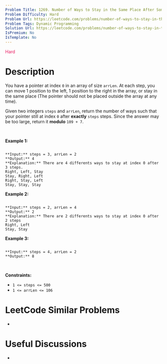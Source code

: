 ```yaml
---
Problem Title: 1269. Number of Ways to Stay in the Same Place After Some Steps
Problem Difficulty: Hard
Problem Url: https://leetcode.com/problems/number-of-ways-to-stay-in-the-same-place-after-some-steps/
Problem Tags: Dynamic Programming
Solution Url: https://leetcode.com/problems/number-of-ways-to-stay-in-the-same-place-after-some-steps/solution/
IsPremium: No
IsTemplate: No
---
```


<span style="color: rgb(233, 30, 99);">Hard</span>

# Description

You have a pointer at index `0` in an array of size `arrLen`. At each step, you can move 1 position to the left, 1 position to the right in the array, or stay in the same place (The pointer should not be placed outside the array at any time).


Given two integers `steps` and `arrLen`, return the number of ways such that your pointer still at index `0` after **exactly** `steps` steps. Since the answer may be too large, return it **modulo** `109 + 7`.


 


**Example 1:**



```

**Input:** steps = 3, arrLen = 2
**Output:** 4
**Explanation:** There are 4 differents ways to stay at index 0 after 3 steps.
Right, Left, Stay
Stay, Right, Left
Right, Stay, Left
Stay, Stay, Stay

```

**Example 2:**



```

**Input:** steps = 2, arrLen = 4
**Output:** 2
**Explanation:** There are 2 differents ways to stay at index 0 after 2 steps
Right, Left
Stay, Stay

```

**Example 3:**



```

**Input:** steps = 4, arrLen = 2
**Output:** 8

```

 


**Constraints:**


* `1 <= steps <= 500`
* `1 <= arrLen <= 106`




# LeetCode Similar Problems

- []()

# Useful Discussions

- []()
